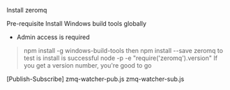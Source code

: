 Install zeromq

Pre-requisite
Install Windows build tools globally
* Admin access is required
> npm install -g windows-build-tools
then
> npm install --save zeromq
to test is install is successful
> ​node​​ ​​-p​​ ​​-e​​ ​​"require('zeromq').version"​
If you get a version number, you're good to go


[Publish-Subscribe]
zmq-watcher-pub.js
zmq-watcher-sub.js

